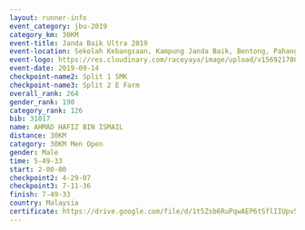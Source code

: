 ```yaml
---
layout: runner-info 
event_category: jbu-2019 
category_km: 30KM 
event-title: Janda Baik Ultra 2019
event-location: Sekolah Kebangsaan, Kampung Janda Baik, Bentong, Pahang, Malaysia 
event-logo: https://res.cloudinary.com/raceyaya/image/upload/v1569217009/logo/janda-baik_vch1pc.jpg 
event-date: 2019-09-14 
checkpoint-name2: Split 1 SMK 
checkpoint-name3: Split 2 E Farm 
overall_rank: 264
gender_rank: 190
category_rank: 126
bib: 31017
name: AHMAD HAFIZ BIN ISMAIL
distance: 30KM
category: 30KM Men Open
gender: Male
time: 5-49-33
start: 2-00-00
checkpoint2: 4-29-07
checkpoint3: 7-11-36
finish: 7-49-33
country: Malaysia
certificate: https://drive.google.com/file/d/1t5Zsb6RuPqwAEP6tSflIIUpv5PTEQxfo/view?usp=sharing
---
```


